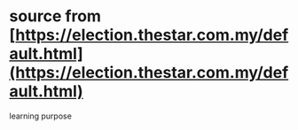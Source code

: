 # source from [https://election.thestar.com.my/default.html](https://election.thestar.com.my/default.html)

learning purpose

 